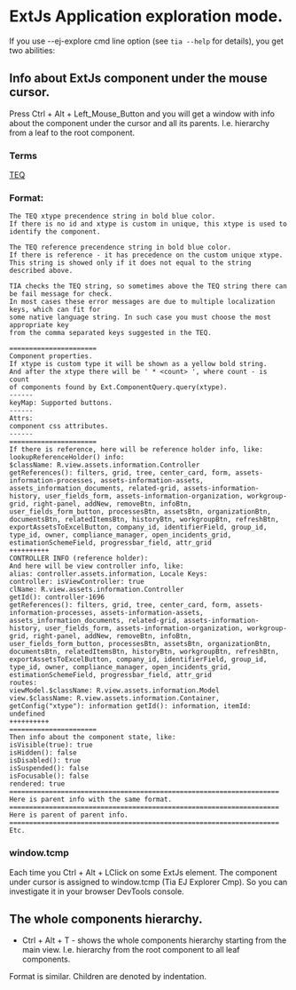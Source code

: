 # ExtJs Application exploration mode.

If you use --ej-explore cmd line option (see `tia --help` for details),
you get two abilities:

## Info about ExtJs component under the mouse cursor.

Press Ctrl + Alt + Left_Mouse_Button and you will get a window with info about
the component under the cursor and all its parents.
I.e. hierarchy from a leaf to the root component. 

### Terms

[TEQ](http://dzenly.github.io/tia/modules/_ext_js_common_d_.html#teq)

### Format:
```
The TEQ xtype precendence string in bold blue color.
If there is no id and xtype is custom in unique, this xtype is used to identify the component.

The TEQ reference precendence string in bold blue color.
If there is reference - it has precedence on the custom unique xtype.
This string is showed only if it does not equal to the string described above. 

TIA checks the TEQ string, so sometimes above the TEQ string there can be fail message for check.
In most cases these error messages are due to multiple localization keys, which can fit for
some native language string. In such case you must choose the most appropriate key
from the comma separated keys suggested in the TEQ.

======================
Component properties.
If xtype is custom type it will be shown as a yellow bold string.
And after the xtype there will be ' * <count> ', where count - is count
of components found by Ext.ComponentQuery.query(xtype).
------
keyMap: Supported buttons.
------
Attrs:
component css attributes.
------
======================
If there is reference, here will be reference holder info, like:
lookupReferenceHolder() info:
$className: R.view.assets.information.Controller
getReferences(): filters, grid, tree, center_card, form, assets-information-processes, assets-information-assets, assets_information_documents, related-grid, assets-information-history, user_fields_form, assets-information-organization, workgroup-grid, right-panel, addNew, removeBtn, infoBtn, user_fields_form_button, processesBtn, assetsBtn, organizationBtn, documentsBtn, relatedItemsBtn, historyBtn, workgroupBtn, refreshBtn, exportAssetsToExcelButton, company_id, identifierField, group_id, type_id, owner, compliance_manager, open_incidents_grid, estimationSchemeField, progressbar_field, attr_grid
++++++++++
CONTROLLER INFO (reference holder):
And here will be view controller info, like:
alias: controller.assets.information, Locale Keys:
controller: isViewController: true
clName: R.view.assets.information.Controller
getId(): controller-1696
getReferences(): filters, grid, tree, center_card, form, assets-information-processes, assets-information-assets, assets_information_documents, related-grid, assets-information-history, user_fields_form, assets-information-organization, workgroup-grid, right-panel, addNew, removeBtn, infoBtn, user_fields_form_button, processesBtn, assetsBtn, organizationBtn, documentsBtn, relatedItemsBtn, historyBtn, workgroupBtn, refreshBtn, exportAssetsToExcelButton, company_id, identifierField, group_id, type_id, owner, compliance_manager, open_incidents_grid, estimationSchemeField, progressbar_field, attr_grid
routes:
viewModel.$className: R.view.assets.information.Model
view.$className: R.view.assets.information.Container, getConfig("xtype"): information getId(): information, itemId: undefined
++++++++++
======================
Then info about the component state, like:
isVisible(true): true
isHidden(): false
isDisabled(): true
isSuspended(): false
isFocusable(): false
rendered: true
====================================================================
Here is parent info with the same format.
====================================================================
Here is parent of parent info.
====================================================================
Etc.
```

### window.tcmp

Each time you Ctrl + Alt + LClick on some ExtJs element.
The component under cursor is assigned to window.tcmp (Tia EJ Explorer Cmp). 
So you can investigate it in your browser DevTools console.

## The whole components hierarchy.

* Ctrl + Alt + T - shows the whole components hierarchy starting from the main view.
I.e. hierarchy from the root component to all leaf components.

Format is similar. Children are denoted by indentation.
